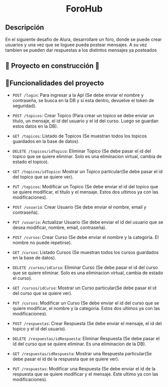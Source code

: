 <h1 align="center"> ForoHub </h1>
<h2> Descripción </h2>
<p>En el siguiente desafio de Alura, desarrollare un foro, donde se puede crear usuarios y una vez que se loguee pueda postear mensajes. A su vez tambien se pueden dar respuestas a los distintos mensajes ya posteados</p>

## :construction: Proyecto en construcción :construction:

## :hammer:Funcionalidades del proyecto

- `POST /login`: Para ingresar a la Api (Se debe enviar el nombre y contraseña, se busca en la DB y si esta dentro, devuelve el token de seguridad).
  
- `POST /topicos`: Crear Topico (Para crear un topico se debe enviar un titulo, un mensaje, el id del usuario y el id del curso. Luego se guardan estos datos en la DB).
- `GET /topicos`: Listado de Topicos (Se muestran todos los topicos guardados en la base de datos).
- `DELETE /topicos/idTopico`: Eliminar Topico (Se debe pasar el id del topico que se quiere eliminar. Solo es una eliminacion virtual, cambia de estado el topico).
- `GET /topicos/idTopico`: Mostrar un Topico particular(Se debe pasar el id del topico que se quiere ver).
- `PUT /topicos`: Modificar un Topico (Se debe enviar el id del topico que se quiere modificar, el titulo y el mensaje. Estos dos ultimos ya con las modificaciones).
  
- `POST /usuario`: Crear Usuario (Se debe enviar el nombre, email y contraseña).
- `PUT /usuario`: Actualizar Usuario (Se debe enviar el id del usuario que se desea modificar, nombre, email, contraseña).
  
- `POST /cursos`: Crear Curso (Se debe enviar el nombre y la categoria. El nombre no puede repetirse).
- `GET /cursos`: Listado Cursos (Se muestran todos los cursos guardados en la base de datos).
- `DELETE /cursos/idCurso`: Eliminar Curso (Se debe pasar el id del curso que se quiere eliminar. Solo es una eliminacion virtual, cambia de estado el curso).
- `GET /cursos/idCurso`: Mostrar un Curso particular(Se debe pasar el id del curso que se quiere ver).
- `PUT /cursos`: Modificar un Curso (Se debe enviar el id del curso que se quiere modificar, el nombre y la categoria. Estos dos ultimos ya con las modificaciones).
  
- `POST /respuestas`: Crear Respuesta (Se debe enviar el mensaje, el id del topico y el id del usuario).
- `DELETE /respuestas/idRespuesta`: Eliminar Respuesta (Se debe pasar el id del curso que se quiere eliminar. Es una eliminacion de la DB).
- `GET /respuestas/idRespuesta`: Mostrar una Respuesta particular(Se debe pasar el id de la respuesta que se quiere ver).
- `PUT /respuestas`: Modificar una Respuesta (Se debe enviar el id de la respuesta que se quiere modificar y el mensaje. Este ultimo ya con las modificaciones).
